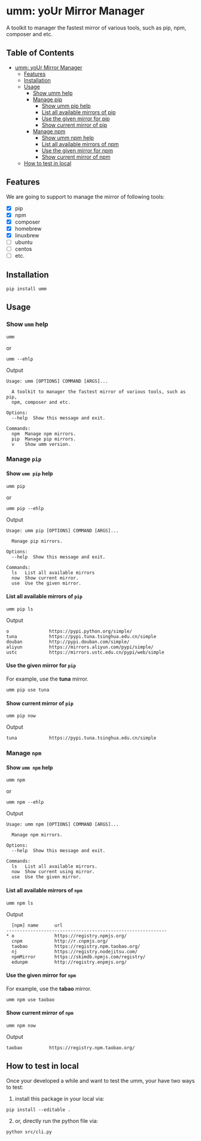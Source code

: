 # umm: yoUr Mirror Manager

A toolkit to manager the fastest mirror of various tools, such as pip, npm, composer and etc.

## Table of Contents

   * [umm: yoUr Mirror Manager](#umm-your-mirror-manager)
      * [Features](#features)
      * [Installation](#installation)
      * [Usage](#usage)
         * [Show umm help](#show-umm-help)
         * [Manage pip](#manage-pip)
            * [Show umm pip help](#show-umm-pip-help)
            * [List all available mirrors of pip](#list-all-available-mirrors-of-pip)
            * [Use the given mirror for pip](#use-the-given-mirror-for-pip)
            * [Show current mirror of pip](#show-current-mirror-of-pip)
         * [Manage npm](#manage-npm)
            * [Show umm npm help](#show-umm-npm-help)
            * [List all available mirrors of npm](#list-all-available-mirrors-of-npm)
            * [Use the given mirror for npm](#use-the-given-mirror-for-npm)
            * [Show current mirror of npm](#show-current-mirror-of-npm)
      * [How to test in local](#how-to-test-in-local)

## Features

We are going to support to manage the mirror of following tools:
- [x] pip
- [x] npm
- [x] composer
- [x] homebrew
- [x] linuxbrew
- [ ] ubuntu
- [ ] centos
- [ ] etc.

## Installation

```shell
pip install umm
```


## Usage

### Show `umm` help

```shell
umm
```
or
```shell
umm --ehlp
```

Output
```
Usage: umm [OPTIONS] COMMAND [ARGS]...

  A toolkit to manager the fastest mirror of various tools, such as pip,
  npm, composer and etc.

Options:
  --help  Show this message and exit.

Commands:
  npm  Manage npm mirrors.
  pip  Manage pip mirrors.
  v    Show umm version.
```

### Manage `pip`

#### Show `umm pip` help

```shell
umm pip
```
or
```shell
umm pip --ehlp
```

Output
```
Usage: umm pip [OPTIONS] COMMAND [ARGS]...

  Manage pip mirrors.

Options:
  --help  Show this message and exit.

Commands:
  ls   List all available mirrors
  now  Show current mirror.
  use  Use the given mirror.
```

#### List all available mirrors of `pip`

```shell
umm pip ls
```

Output
```
o               https://pypi.python.org/simple/
tuna            https://pypi.tuna.tsinghua.edu.cn/simple
douban          http://pypi.douban.com/simple/
aliyun          https://mirrors.aliyun.com/pypi/simple/
ustc            https://mirrors.ustc.edu.cn/pypi/web/simple
```
#### Use the given mirror for `pip`

For example, use the **tuna** mirror.

```shell
umm pip use tuna
```

#### Show current mirror of `pip`

```shell
umm pip now
```

Output
```
tuna            https://pypi.tuna.tsinghua.edu.cn/simple
```



### Manage `npm`

#### Show `umm npm` help

```shell
umm npm
```
or
```shell
umm npm --ehlp
```

Output
```
Usage: umm npm [OPTIONS] COMMAND [ARGS]...

  Manage npm mirrors.

Options:
  --help  Show this message and exit.

Commands:
  ls   List all available mirrors.
  now  Show current using mirror.
  use  Use the given mirror.
```

#### List all available mirrors of `npm`

```shell
umm npm ls
```

Output
```
  [npm] name      url
------------------------------------------------------------
* o               https://registry.npmjs.org/
  cnpm            http://r.cnpmjs.org/
  taobao          https://registry.npm.taobao.org/
  nj              https://registry.nodejitsu.com/
  npmMirror       https://skimdb.npmjs.com/registry/
  edunpm          http://registry.enpmjs.org/
```
#### Use the given mirror for `npm`

For example, use the **tabao** mirror.

```shell
umm npm use taobao
```

#### Show current mirror of `npm`

```shell
umm npm now
```

Output
```
taobao          https://registry.npm.taobao.org/
```

## How to test in local

Once your developed a while and want to test the umm, your have two ways to test:

1. install this package in your local via:

```shell
pip install --editable .
```
2. or, directly run the python file via:

```shell
python src/cli.py
```